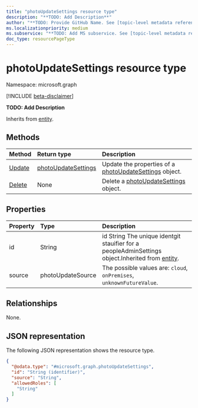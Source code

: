 ```yaml
---
title: "photoUpdateSettings resource type"
description: "**TODO: Add Description**"
author: "**TODO: Provide GitHub Name. See [topic-level metadata reference](https://aka.ms/msgo?pagePath=Document-APIs/Guidelines/Metadata)**"
ms.localizationpriority: medium
ms.subservice: "**TODO: Add MS subservice. See [topic-level metadata reference](https://aka.ms/msgo?pagePath=Document-APIs/Guidelines/Metadata)**"
doc_type: resourcePageType
---
```


# photoUpdateSettings resource type

Namespace: microsoft.graph

[!INCLUDE [beta-disclaimer](../../includes/beta-disclaimer.md)]

**TODO: Add Description**


Inherits from [entity](../resources/entity.md).

## Methods
|Method|Return type|Description|
|:---|:---|:---|
|[Update](../api/photoupdatesettings-update.md)|[photoUpdateSettings](../resources/photoupdatesettings.md)|Update the properties of a [photoUpdateSettings](../resources/photoupdatesettings.md) object.|
|[Delete](../api/peopleadminsettings-delete-photoupdatesettings.md)|None|Delete a [photoUpdateSettings](../resources/photoupdatesettings.md) object.|

## Properties
|Property|Type|Description|
|:---|:---|:---|
|id|String|id String The unique identgit stauifier for a peopleAdminSettings object.Inherited from [entity](../resources/entity.md).|
|source|photoUpdateSource|The possible values are: `cloud`, `onPremises`, `unknownFutureValue`.|

## Relationships
None.

## JSON representation
The following JSON representation shows the resource type.
<!-- {
  "blockType": "resource",
  "keyProperty": "id",
  "@odata.type": "microsoft.graph.photoUpdateSettings",
  "baseType": "microsoft.graph.entity",
  "openType": false
}
-->
``` json
{
  "@odata.type": "#microsoft.graph.photoUpdateSettings",
  "id": "String (identifier)",
  "source": "String",
  "allowedRoles": [
    "String"
  ]
}
```

